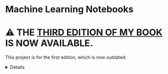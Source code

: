 Machine Learning Notebooks
==========================

# ⚠ THE <a href="https://github.com/ageron/handson-ml3">THIRD EDITION OF MY BOOK</a> IS NOW AVAILABLE.

This project is for the first edition, which is now outdated.

<details>

This project aims at teaching you the fundamentals of Machine Learning in
python. It contains the example code and solutions to the exercises in my O'Reilly book [Hands-on Machine Learning with Scikit-Learn and TensorFlow](https://learning.oreilly.com/library/view/hands-on-machine-learning/9781491962282/):

[![book](http://akamaicovers.oreilly.com/images/9781491962282/cat.gif)](https://learning.oreilly.com/library/view/hands-on-machine-learning/9781491962282/)


## Quick Start

### Want to play with these notebooks online without having to install anything?
Use any of the following services.

**WARNING**: Please be aware that these services provide temporary environments: anything you do will be deleted after a while, so make sure you download any data you care about.

* **Recommended**: open this repository in [Colaboratory](https://colab.research.google.com/github/ageron/handson-ml/blob/master/):
<a href="https://colab.research.google.com/github/ageron/handson-ml/blob/master/"><img src="https://colab.research.google.com/img/colab_favicon.ico" width="90" /></a>

* Or open it in [Binder](https://mybinder.org/v2/gh/ageron/handson-ml/master):
<a href="https://mybinder.org/v2/gh/ageron/handson-ml/master"><img src="https://matthiasbussonnier.com/posts/img/binder_logo_128x128.png" width="90" /></a>

  * _Note_: Most of the time, Binder starts up quickly and works great, but when handson-ml is updated, Binder creates a new environment from scratch, and this can take quite some time.

* Or open it in [Deepnote](https://beta.deepnote.com/launch?template=data-science&url=https%3A//github.com/ageron/handson-ml/blob/master/index.ipynb):
<a href="https://beta.deepnote.com/launch?template=data-science&url=https%3A//github.com/ageron/handson-ml/blob/master/index.ipynb"><img src="https://www.deepnote.com/static/illustration.png" width="150" /></a>

### Just want to quickly look at some notebooks, without executing any code?

Browse this repository using [jupyter.org's notebook viewer](https://nbviewer.jupyter.org/github/ageron/handson-ml/blob/master/index.ipynb):
<a href="https://nbviewer.jupyter.org/github/ageron/handson-ml/blob/master/index.ipynb"><img src="https://jupyter.org/assets/logos/rectanglelogo-greytext-orangebody-greymoons.svg" width="150" /></a>

_Note_: [github.com's notebook viewer](index.ipynb) also works but it is slower and the math equations are not always displayed correctly.

### Want to run this project using a Docker image?
Read the [Docker instructions](https://github.com/ageron/handson-ml/tree/master/docker).

### Want to install this project on your own machine?

Start by installing [Anaconda](https://www.anaconda.com/distribution/) (or [Miniconda](https://docs.conda.io/en/latest/miniconda.html)), [git](https://git-scm.com/downloads), and if you have a TensorFlow-compatible GPU, install the [GPU driver](https://www.nvidia.com/Download/index.aspx), as well as the appropriate version of CUDA and cuDNN (see TensorFlow's documentation for more details).

Next, clone this project by opening a terminal and typing the following commands (do not type the first `$` signs on each line, they just indicate that these are terminal commands):

    $ git clone https://github.com/ageron/handson-ml.git
    $ cd handson-ml

Next, run the following commands:

    $ conda env create -f environment.yml
    $ conda activate tf1
    $ python -m ipykernel install --user --name=python3

Finally, start Jupyter:

    $ jupyter notebook

If you need further instructions, read the [detailed installation instructions](INSTALL.md).

# FAQ

**Which Python version should I use?**

I recommend Python 3.7. If you follow the installation instructions above, that's the version you will get. Most code will work with other versions of Python 3, but some libraries do not support Python 3.8 or 3.9 yet, which is why I recommend Python 3.7.

**I'm getting an error when I call `load_housing_data()`**

Make sure you call `fetch_housing_data()` *before* you call `load_housing_data()`. If you're getting an HTTP error, make sure you're running the exact same code as in the notebook (copy/paste it if needed). If the problem persists, please check your network configuration.

**I'm getting an SSL error on MacOSX**

You probably need to install the SSL certificates (see this [StackOverflow question](https://stackoverflow.com/questions/27835619/urllib-and-ssl-certificate-verify-failed-error)). If you downloaded Python from the official website, then run `/Applications/Python\ 3.7/Install\ Certificates.command` in a terminal (change `3.7` to whatever version you installed). If you installed Python using MacPorts, run `sudo port install curl-ca-bundle` in a terminal.

**I've installed this project locally. How do I update it to the latest version?**

See [INSTALL.md](INSTALL.md)

**How do I update my Python libraries to the latest versions, when using Anaconda?**

See [INSTALL.md](INSTALL.md)

## Contributors
I would like to thank everyone [who contributed to this project](https://github.com/ageron/handson-ml/graphs/contributors), either by providing useful feedback, filing issues or submitting Pull Requests. Special thanks go to Haesun Park and Ian Beauregard who reviewed every notebook and submitted many PRs, including help on some of the exercise solutions. Thanks as well to Steven Bunkley and Ziembla who created the `docker` directory, and to github user SuperYorio who helped on some exercise solutions.

</details>

